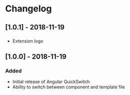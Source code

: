 # Changelog

## [1.0.1] - 2018-11-19
###
- Extension logo

## [1.0.0] - 2018-11-19
### Added
- Initial release of Angular QuickSwitch
- Ability to switch between component and template file